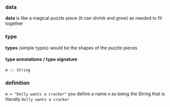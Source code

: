
### data
**data** is like a magical puzzle piece (it can shrink and grow) as needed to fit together

### type
**types** (simple types) would be the shapes of the puzzle pieces
#### type annotations / type signature
`m :: String`

### definition
`m = "Dolly wants a cracker"`
you define a name `m` as being the String that is literally `Dolly wants a cracker`

















